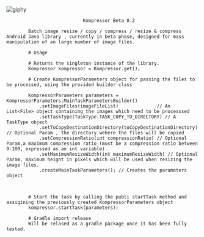 ![giphy](https://user-images.githubusercontent.com/3145845/39960197-0d88e4fa-5627-11e8-8c0a-ff8c9ecf289a.gif)


                                Kompressor Beta 0.2 
                              
            Batch image resize / copy / compress / resize & compress Android Java library , currently in beta phase, designed for mass manipulation of an large number of image files.
           
            # Usage
            
            # Returns the singleton instance of the library.
            Kompressor kompressor = Kompressor.get(); 
            
            # Create KompressorParameters object for passing the files to be processed, using the provided builder class
            
            KompressorParameters parameters = KompressorParameters.MainTaskParametersBuilder()
                .setImageFiles(imageFileList)              // An List<File> object containing the images which need to be processsed
                .setTaskType(TaskType.TASK_COPY_TO_DIRECTORY) // A TaskType object
                .setToCopyDestinationDirectory(toCopyDestinationDirectory) // Optional Param , the directory wehere the files will be copied
                .setCompressionRatio(int compressionRatio) // Optional Param,a maximum compression ratio (must be a compression ratio between 0-100, expressed as an int variable).
                .setMaximumResizeWidth(int maximumResizeWidth) // Optional Param, maximum height in pixels which will be used when resizing the image files.
                .createMainTaskParameters(); // Creates the parameters object
            
         
  
            # Start the task by calling the publi startTask method and assigining the previously created KompressorParameters object
            kompressor.startTask(parameters);

            # Gradle import release 
            Will be relased as a gradle package once it has been fully tested.
                
                
              
       
        
